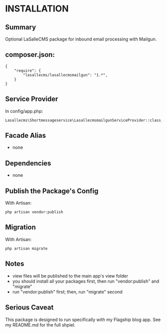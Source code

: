 # INSTALLATION

## Summary 
Optional LaSalleCMS package for inbound email processing with Mailgun. 


## composer.json:

```
{
    "require": {
        "lasallecms/lasallecmsmailgun": "1.*",
    }
}
```


## Service Provider

In config/app.php:
```
Lasallecms\Shortmessageservice\LasallecmsmailgunServiceProvider::class,
```


## Facade Alias

* none


## Dependencies
* none


## Publish the Package's Config

With Artisan:
```
php artisan vendor:publish
```

## Migration

With Artisan:
```
php artisan migrate
```

## Notes

* view files will be published to the main app's view folder
* you should install all your packages first, then run "vendor:publish" and "migrate"
* run "vendor:publish" first; then, run "migrate" second


## Serious Caveat 

This package is designed to run specifically with my Flagship blog app. See my README.md for the full shpiel. 